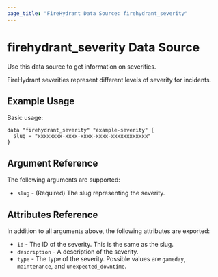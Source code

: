 ```yaml
---
page_title: "FireHydrant Data Source: firehydrant_severity"
---
```


# firehydrant_severity Data Source

Use this data source to get information on severities.

FireHydrant severities represent different levels of severity for incidents.

## Example Usage

Basic usage:
```hcl
data "firehydrant_severity" "example-severity" {
  slug = "xxxxxxxx-xxxx-xxxx-xxxx-xxxxxxxxxxxx"
}
```

## Argument Reference

The following arguments are supported:

* `slug` - (Required) The slug representing the severity.

## Attributes Reference

In addition to all arguments above, the following attributes are exported:

* `id` - The ID of the severity. This is the same as the slug.
* `description` - A description of the severity.
* `type` - The type of the severity.
  Possible values are `gameday`, `maintenance`, and `unexpected_downtime`.
